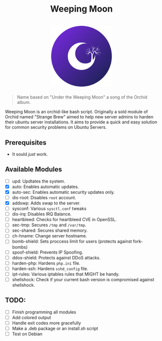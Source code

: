 <div align="center">
    <h1>Weeping Moon<h1/>
    <img width="200px" src="logo.png">
</div>

> Name based on "Under the Weeping Moon" a song of the Orchid album.

Weeping Moon is an orchid-like bash script. Originally a sold module of Orchid
named "Strange Brew" aimed to help new server admins to harden their ubuntu
server installations. It aims to provide a quick and easy solution for common
security problems on Ubuntu Servers.

## Prerequisites

- It sould *just* work.

## Available Modules

- [ ] upd:          Updtates the system.
- [X] auto:         Enables automatic updates.
- [X] auto-sec:     Enables automatic security updates only.
- [ ] dis-root:     Disables `root` account.
- [X] addswp:       Adds swap to the server.
- [ ] sysconf:      Various `sysctl.conf` tweaks
- [ ] dis-irq:      Disables IRQ Balance.
- [ ] heartbleed:   Checks for heartbleed CVE in OpenSSL.
- [ ] sec-tmp:      Secures `/tmp` and `/var/tmp`.
- [ ] sec-shared:   Secures shared memory.
- [ ] ch-hname:     Change server hostname.
- [ ] bomb-shield:  Sets proccess limit for users (protects against fork-bombs)
- [ ] spoof-shield: Prevents IP Spoofing.
- [ ] ddos-shield:  Protects against DDoS attacks.
- [ ] harden-php:   Hardens `php.ini` file.
- [ ] harden-ssh:   Hardens `sshd_config` file.
- [ ] ipt-rules:    Various iptables rules that MIGHT be handy.
- [ ] shellshock:   Check if your current bash version is compromised against shellshock.

## TODO: 

- [ ] Finish programming all modules
- [ ] Add colored output
- [ ] Handle exit codes more gracefully
- [ ] Make a .deb package or an install.sh script
- [ ] Test on Debian
